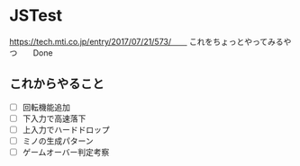 # JSTest
https://tech.mti.co.jp/entry/2017/07/21/573/　　
これをちょっとやってみるやつ　　Done

## これからやること  
- [ ]  回転機能追加  
- [ ]  下入力で高速落下
- [ ]  上入力でハードドロップ
- [ ]  ミノの生成パターン
- [ ]  ゲームオーバー判定考察
